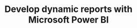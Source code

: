 ---
layout: post
title: Develop dynamic reports with Microsoft Power BI
category: badges
tags: microsoft learning-path
file: /assets/img/generic-trophy.svg
link: https://learn.microsoft.com/api/achievements/share/en-us/NicolasdeMontigny-3735/KGRJ943B?sharingId=E4C528F082174B55
---